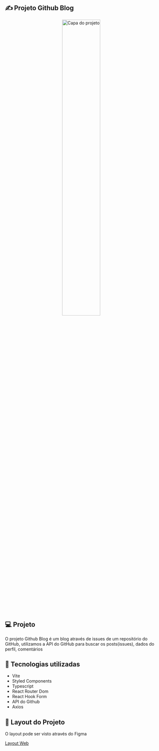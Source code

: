 ## ✍️ Projeto Github Blog

<div align="center">
<img alt="Capa do projeto" src="public/blog.gif" width="50%">
</div>

## 💻 Projeto
O projeto Github Blog é um blog através de issues de um repositório do GitHub, utilizamos a API do GitHub para buscar os posts(issues), dados do perfil, comentários

## 🚀 Tecnologias utilizadas

<ul>
  <li>Vite</li>
  <li>Styled Components</li>
  <li>Typescript</li>
  <li>React Router Dom</li>
  <li>React Hook Form</li>
  <li>API do Github</li>
  <li>Axios</li>
</ul>

## 🔖 Layout do Projeto

O layout pode ser visto através do Figma

[Layout Web](https://www.figma.com/community/file/1138814951106121051/GitHub-Blog)
